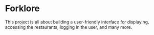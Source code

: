 # Forklore
This project is all about building a user-friendly interface for displaying, accessing the restaurants, logging in the user, and many more.
